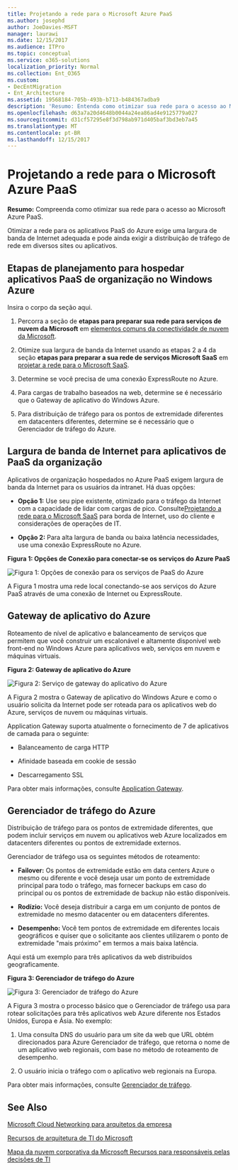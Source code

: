 ```yaml
---
title: Projetando a rede para o Microsoft Azure PaaS
ms.author: josephd
author: JoeDavies-MSFT
manager: laurawi
ms.date: 12/15/2017
ms.audience: ITPro
ms.topic: conceptual
ms.service: o365-solutions
localization_priority: Normal
ms.collection: Ent_O365
ms.custom:
- DecEntMigration
- Ent_Architecture
ms.assetid: 19568184-705b-493b-b713-b484367adba9
description: 'Resumo: Entenda como otimizar sua rede para o acesso ao Microsoft Azure PaaS.'
ms.openlocfilehash: d63a7a20d4648b0044a24ea86ad4e9125779a027
ms.sourcegitcommit: d31cf57295e8f3d798ab971d405baf3bd3eb7a45
ms.translationtype: MT
ms.contentlocale: pt-BR
ms.lasthandoff: 12/15/2017
---
```

# <a name="designing-networking-for-microsoft-azure-paas"></a>Projetando a rede para o Microsoft Azure PaaS

 **Resumo:** Compreenda como otimizar sua rede para o acesso ao Microsoft Azure PaaS.
  
Otimizar a rede para os aplicativos PaaS do Azure exige uma largura de banda de Internet adequada e pode ainda exigir a distribuição de tráfego de rede em diversos sites ou aplicativos.
  
## <a name="planning-steps-for-hosting-organization-paas-applications-in-azure"></a>Etapas de planejamento para hospedar aplicativos PaaS de organização no Windows Azure

Insira o corpo da seção aqui.
  
1. Percorra a seção de **etapas para preparar sua rede para serviços de nuvem da Microsoft** em [elementos comuns da conectividade de nuvem da Microsoft](common-elements-of-microsoft-cloud-connectivity.md).
    
2. Otimize sua largura de banda da Internet usando as etapas 2 a 4 da seção **etapas para preparar a sua rede de serviços Microsoft SaaS** em [projetar a rede para o Microsoft SaaS](designing-networking-for-microsoft-saas.md).
    
3. Determine se você precisa de uma conexão ExpressRoute no Azure.
    
4. Para cargas de trabalho baseados na web, determine se é necessário que o Gateway de aplicativo do Windows Azure.
    
5. Para distribuição de tráfego para os pontos de extremidade diferentes em datacenters diferentes, determine se é necessário que o Gerenciador de tráfego do Azure.
    
## <a name="internet-bandwidth-for-organization-paas-applications"></a>Largura de banda de Internet para aplicativos de PaaS da organização

Aplicativos de organização hospedados no Azure PaaS exigem largura de banda da Internet para os usuários da intranet. Há duas opções:
  
- **Opção 1:** Use seu pipe existente, otimizado para o tráfego da Internet com a capacidade de lidar com cargas de pico. Consulte[Projetando a rede para o Microsoft SaaS](designing-networking-for-microsoft-saas.md) para borda de Internet, uso do cliente e considerações de operações de IT.
    
- **Opção 2:** Para alta largura de banda ou baixa latência necessidades, use uma conexão ExpressRoute no Azure.
    
**Figura 1: Opções de Conexão para conectar-se os serviços do Azure PaaS**

![Figura 1: Opções de conexão para os serviços de PaaS do Azure](images/Network_Poster/PaaS1.png)
  
A Figura 1 mostra uma rede local conectando-se aos serviços do Azure PaaS através de uma conexão de Internet ou ExpressRoute.
  
## <a name="azure-application-gateway"></a>Gateway de aplicativo do Azure

Roteamento de nível de aplicativo e balanceamento de serviços que permitem que você construir um escalonável e altamente disponível web front-end no Windows Azure para aplicativos web, serviços em nuvem e máquinas virtuais. 
  
**Figura 2: Gateway de aplicativo do Azure**

![Figura 2: Serviço de gateway do aplicativo do Azure](images/Network_Poster/PaaS2.png)
  
A Figura 2 mostra o Gateway de aplicativo do Windows Azure e como o usuário solicita da Internet pode ser roteada para os aplicativos web do Azure, serviços de nuvem ou máquinas virtuais.
  
Application Gateway suporta atualmente o fornecimento de 7 de aplicativos de camada para o seguinte:
  
- Balanceamento de carga HTTP
    
- Afinidade baseada em cookie de sessão
    
- Descarregamento SSL
    
Para obter mais informações, consulte [Application Gateway](https://docs.microsoft.com/azure/application-gateway/application-gateway-introduction).
  
## <a name="azure-traffic-manager"></a>Gerenciador de tráfego do Azure

Distribuição de tráfego para os pontos de extremidade diferentes, que podem incluir serviços em nuvem ou aplicativos web Azure localizados em datacenters diferentes ou pontos de extremidade externos.
  
Gerenciador de tráfego usa os seguintes métodos de roteamento:
  
- **Failover:** Os pontos de extremidade estão em data centers Azure o mesmo ou diferente e você deseja usar um ponto de extremidade principal para todo o tráfego, mas fornecer backups em caso do principal ou os pontos de extremidade de backup não estão disponíveis.
    
- **Rodízio:** Você deseja distribuir a carga em um conjunto de pontos de extremidade no mesmo datacenter ou em datacenters diferentes.
    
- **Desempenho:** Você tem pontos de extremidade em diferentes locais geográficos e quiser que o solicitante aos clientes utilizarem o ponto de extremidade "mais próximo" em termos a mais baixa latência.
    
Aqui está um exemplo para três aplicativos da web distribuídos geograficamente.
  
**Figura 3: Gerenciador de tráfego do Azure**

![Figura 3: Gerenciador de tráfego do Azure](images/Network_Poster/PaaS3.png)
  
A Figura 3 mostra o processo básico que o Gerenciador de tráfego usa para rotear solicitações para três aplicativos web Azure diferente nos Estados Unidos, Europa e Ásia. No exemplo:
  
1. Uma consulta DNS do usuário para um site da web que URL obtém direcionados para Azure Gerenciador de tráfego, que retorna o nome de um aplicativo web regionais, com base no método de roteamento de desempenho.
    
2. O usuário inicia o tráfego com o aplicativo web regionais na Europa.
    
Para obter mais informações, consulte [Gerenciador de tráfego](https://docs.microsoft.com/azure/traffic-manager/traffic-manager-overview).
  
## <a name="see-also"></a>See Also

[Microsoft Cloud Networking para arquitetos da empresa](microsoft-cloud-networking-for-enterprise-architects.md)
  
[Recursos de arquitetura de TI do Microsoft](microsoft-cloud-it-architecture-resources.md)

[Mapa da nuvem corporativa da Microsoft Recursos para responsáveis pelas decisões de TI](https://sway.com/FJ2xsyWtkJc2taRD)



